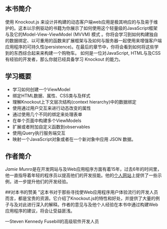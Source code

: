 
## 本书简介
使用 Knockout.js 来设计并构建的动态客户端web应用是极其响应的与及易于维护的。这本以示例驱动的书籍为你展示了如何使用这个轻量级的JavaScript框架与及它的Model-View-ViewModel (MVVM) 模式 。你将会学习到如何构建独自的数据绑定、以可重用的函数来扩展框架与及如何与服务器一起使用来增强客户端应用程序的可持久性(persistence)。在最后的章节中，你将会看到如何将这些学到的东西综合起来来构建一个购物车。
如何是一位对JavaScript, HTML与及CSS有经验的开发者，那么你就已经具备学习 Knockout 的能力。

## 学习概要
- 学习如何创建一个ViewModel
- 绑定HTML数据、属性、CSS类与及样式
- 理解Knockout上下文层次结构(context hierarchy)中的数据绑定
- 使用通过用户交互来进行动态改变的属性
- 通过使用几个不同的绑定来处理表单
- 在单个页面中构建多个ViewModels
- 扩展或者附加自定义函数到observables
- 使用jQuery执行服务端交互
- 映射一个JavaScript对象或者在一个新对象中应用 JSON 数据。

## 作者简介
*Jamie Munro*是在开发网站与及Web应用程序方面有着15年，过去6年的时间里，他一直指导着年轻的程序员以提高他们的开发技能。他的[个人网站](http://www.webistrate.com)上提供了一些示例，进一步提升他们的开发经验。

##对本书的赞美
"这本书对于那些寻找使Web应用程序用户体验流行的开发人员而言，都是宝贵的资源。它介绍了Knockout.js的特性和好处，并提供了大量的例子与及对此进行深入的解释。作者的意见与及他个人经验在本书中通过构建Web应用程序的建议，将会让受益匪浅。

—Steven Kennedy 
Fusebill的高级软件开发人员



